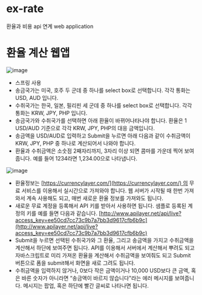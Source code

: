# ex-rate
환율과 비용 api 연계 web application

# 환율 계산 웹앱

![image](https://user-images.githubusercontent.com/41350760/167636610-31dd7523-8142-4ab9-984c-7a589f0eb0cf.png)

- 스프링 사용
- 송금국가는 미국, 호주 두 군데 중 하나를 select box로 선택합니다. 각각 통화는 USD, AUD 입니다.
- 수취국가는 한국, 일본, 필리핀 세 군데 중 하나를 select box로 선택합니다. 각각 통화는 KRW, JPY, PHP 입니다.
- 송금국가와 수취국가를 선택하면 아래 환율이 바뀌어나타나야 합니다. 환율은 1 USD/AUD 기준으로 각각 KRW, JPY, PHP의 대응 금액입니다.
- 송금액을 USD/AUD로 입력하고 Submit을 누르면 아래 다음과 같이 수취금액이 KRW, JPY, PHP 중 하나로 계산되어서 나와야 합니다.
- 환율과 수취금액은 소숫점 2째자리까지, 3자리 이상 되면 콤마를 가운데 찍어 보여줍니다. 예를 들어 1234라면 1,234.00으로 나타냅니다.

![image](https://user-images.githubusercontent.com/41350760/167636727-4c4accfa-07fa-4549-ae1c-4206bc6c92fe.png)


- 환율정보는 [https://currencylayer.com/](https://currencylayer.com/) 의 무료 서비스를 이용해서 실시간으로 가져와야 합니다. 웹 서버가 시작될 때 한번 가져와서 계속 사용해도 되고, 매번 새로운 환율 정보를 가져와도 됩니다.
- 새로운 무료 계정을 등록해서 API 키를 받아서 사용하면 됩니다. 샘플로 등록된 계정의 키를 예를 들면 다음과 같습니다. [http://www.apilayer.net/api/live?access_key=ee50cd7cc73c9b7a7bb3d9617cfb6b9c](http://www.apilayer.net/api/live?access_key=ee50cd7cc73c9b7a7bb3d9617cfb6b9c)
- Submit을 누르면 선택된 수취국가와 그 환율, 그리고 송금액을 가지고 수취금액을 계산해서 하단에 보여주면 됩니다. API를 이용해서 서버에서 계산해서 뿌려도 되고 자바스크립트로 미리 가져온 환율을 계산해서 수취금액을 보여줘도 되고 Submit 버튼으로 폼을 submit해서 화면을 새로 그려도 됩니다.
- 수취금액을 입력하지 않거나, 0보다 작은 금액이거나 10,000 USD보다 큰 금액, 혹은 바른 숫자가 아니라면 “송금액이 바르지 않습니다"라는 에러 메시지를 보여줍니다. 메시지는 팝업, 혹은 하단에 빨간 글씨로 나타나면 됩니다.
